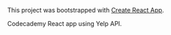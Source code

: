This project was bootstrapped with [Create React App](https://github.com/facebook/create-react-app).

Codecademy React app using Yelp API.